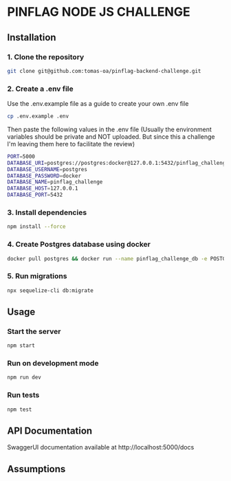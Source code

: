 # PINFLAG NODE JS CHALLENGE

## Installation

### 1. Clone the repository

```bash
git clone git@github.com:tomas-oa/pinflag-backend-challenge.git
```

### 2. Create a .env file

Use the .env.example file as a guide to create your own .env file
```bash
cp .env.example .env
```

Then paste the following values in the .env file (Usually the environment variables should be private and NOT uploaded. But since this a challenge I'm leaving them here to facilitate the review)
```bash
PORT=5000
DATABASE_URI=postgres://postgres:docker@127.0.0.1:5432/pinflag_challenge
DATABASE_USERNAME=postgres
DATABASE_PASSWORD=docker
DATABASE_NAME=pinflag_challenge
DATABASE_HOST=127.0.0.1
DATABASE_PORT=5432
```

### 3. Install dependencies

```bash
npm install --force
```

### 4. Create Postgres database using docker

```bash
docker pull postgres && docker run --name pinflag_challenge_db -e POSTGRES_DB=pinflag_challenge -e POSTGRES_PASSWORD=docker -p 5432:5432 -d postgres
```

### 5. Run migrations

```bash
npx sequelize-cli db:migrate
```

## Usage

### Start the server

```bash
npm start
```

### Run on development mode

```bash
npm run dev
```

### Run tests

```bash
npm test
```

## API Documentation

SwaggerUI documentation available at http://localhost:5000/docs

## Assumptions